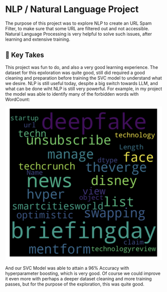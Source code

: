# NLP / Natural Language Project

The purpose of this project was to explore NLP to create an URL Spam Filter, to make sure that some URL are filtered out and not accessible. Natural Language Processing is very helpful to solve such issues, after learning and extensive training. 

## 📒 Key Takes

This project was fun to do, and also a very good learning experience. The dataset for this epxloration was quite good, still did required a good cleaning and preparation before training the SVC model to understand what we desire. NLP is still useful today, despite a big switch towards LLM, and what can be done wiht NLP is still very powerful. For example, in my project the model was able to identify many of the forbidden words with WordCount:

<img src="https://github.com/4GeeksAcademy/gustavolima-NLP_Project/blob/main/assets/text.png" width="500">

And our SVC Model was able to attain a 96% Accuracy with hyperparameter boosting, which is very good. Of course we could improve it even more with perhaps a deeper dataset cleaning and more training passes, but for the purpose of the exploration, this was quite good. 
